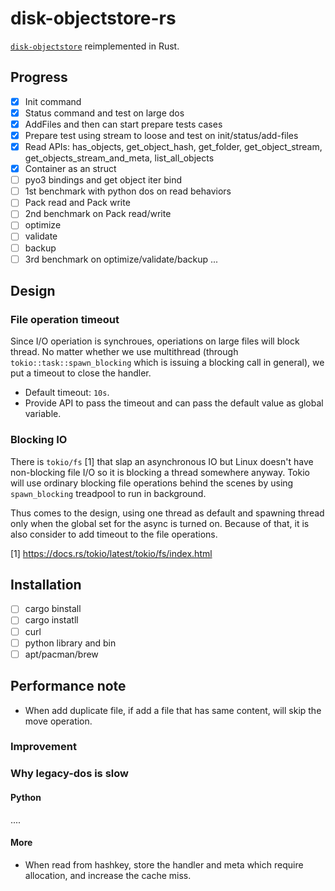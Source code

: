# disk-objectstore-rs

[`disk-objectstore`](https://github.com/aiidateam/disk-objectstore) reimplemented in Rust.

## Progress

- [x] Init command
- [x] Status command and test on large dos
- [x] AddFiles and then can start prepare tests cases
- [x] Prepare test using stream to loose and test on init/status/add-files
- [x] Read APIs: has_objects, get_object_hash, get_folder, get_object_stream, get_objects_stream_and_meta, list_all_objects
- [x] Container as an struct
- [ ] pyo3 bindings and get object iter bind
- [ ] 1st benchmark with python dos on read behaviors
- [ ] Pack read and Pack write
- [ ] 2nd benchmark on Pack read/write
- [ ] optimize
- [ ] validate
- [ ] backup
- [ ] 3rd benchmark on optimize/validate/backup ...

## Design

### File operation timeout

Since I/O operiation is synchroues, operiations on large files will block thread. 
No matter whether we use multithread (through `tokio::task::spawn_blocking` which is issuing a blocking call in general), we put a timeout to close the handler.

- Default timeout: `10s`.
- Provide API to pass the timeout and can pass the default value as global variable.

### Blocking IO

There is `tokio/fs` [1] that slap an asynchronous IO but Linux doesn't have non-blocking file I/O so it is blocking a thread somewhere anyway.
Tokio will use ordinary blocking file operations behind the scenes by using `spawn_blocking` treadpool to run in background.

Thus comes to the design, using one thread as default and spawning thread only when the global set for the async is turned on.
Because of that, it is also consider to add timeout to the file operations. 

[1] https://docs.rs/tokio/latest/tokio/fs/index.html  

## Installation

- [ ] cargo binstall
- [ ] cargo instatll
- [ ] curl
- [ ] python library and bin
- [ ] apt/pacman/brew

## Performance note

- When add duplicate file, if add a file that has same content, will skip the move operation. 

### Improvement


### Why legacy-dos is slow

#### Python 

....

#### More

- When read from hashkey, store the handler and meta which require allocation, and increase the cache miss.
